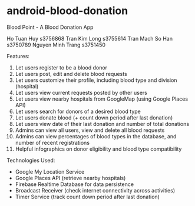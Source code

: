 # android-blood-donation

Blood Point - A Blood Donation App

Ho Tuan Huy s3756868
Tran Kim Long s3755614
Tran Mach So Han s3750789
Nguyen Minh Trang s3751450

Features:
1. Let users register to be a blood donor
2. Let users post, edit and delete blood requests
3. Let users customize their profile, including blood type and division (hospital)
4. Let users view current requests posted by other users
5. Let users view nearby hospitals from GoogleMap (using Google Places API)
6. Let users search for donors of a desired blood type
7. Let users donate blood (+ count down period after last donation)
8. Let users view date of their last donation and number of total donations
9. Admins can view all users, view and delete all blood requests
10. Admins can view percentages of blood types in the database, and number of recent registrations
11. Helpful infographics on donor eligibility and blood type compatibility

Technologies Used:
- Google My Location Service
- Google Places API (retrieve nearby hospitals)
- Firebase Realtime Database for data persistence
- Broadcast Receiver (check internet connectivity across activities)
- Timer Service (track count down period after last donation)
